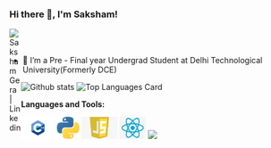 ### Hi there 👋, I'm Saksham!

<a href="www.linkedin.com/in/sakshamgera">
  <img align="left" alt="Saksham Gera | Linkedin" width="21px" src="https://raw.githubusercontent.com/shinokada/shinokada/master/assets/twitter.png"/>
</a>


<br />
<br />

- 🌱 I’m a Pre - Final year Undergrad Student at Delhi Technological University(Formerly DCE)
 


![Github stats](https://github-readme-stats.vercel.app/api?username=Gerasaksham29&theme=highcontrast&show_icons=true&count_private=true)
![Top Languages Card](https://github-readme-stats.vercel.app/api/top-langs/?username=Gerasaksham29&layout=compact)




**Languages and Tools:**  

<code><img height="40" src="https://raw.githubusercontent.com/Gerasaksham29/Gerasaksham29/main/assets/cpp.png"></code>
<code><img height="40" src="https://raw.githubusercontent.com/Gerasaksham29/Gerasaksham29/main/assets/python.png"></code>
<code><img height="40" src="https://raw.githubusercontent.com/Gerasaksham29/Gerasaksham29/main/assets/js.jpg"></code>
<code><img height="40" src="https://raw.githubusercontent.com/Gerasaksham29/Gerasaksham29/main/assets/react.png"></code>
<code><img height="40" src="https://raw.githubusercontent.com/shinokada/shinokada/master/assets/php.png"></code>


<!--
**Gerasaksham29/Gerasaksham29** is a ✨ _special_ ✨ repository because its `README.md` (this file) appears on your GitHub profile.

Here are some ideas to get you started:

- 🔭 I’m currently working on ...
- 🌱 I’m currently learning ...
- 👯 I’m looking to collaborate on ...
- 🤔 I’m looking for help with ...
- 💬 Ask me about ...
- 📫 How to reach me: ...
- 😄 Pronouns: ...
- ⚡ Fun fact: ...
-->
